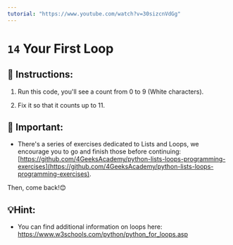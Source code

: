 ```yaml
---
tutorial: "https://www.youtube.com/watch?v=30sizcnVdGg"
---
```


# `14` Your First Loop

## 📝  Instructions:

1. Run this code, you'll see a count from 0 to 9 (White characters).  

2. Fix it so that it counts up to 11.

##  🔎 Important: 

+ There's a series of exercises dedicated to Lists and Loops, we encourage you to go and finish those before continuing: [https://github.com/4GeeksAcademy/python-lists-loops-programming-exercises](https://github.com/4GeeksAcademy/python-lists-loops-programming-exercises).

Then, come back!😊

## 💡Hint:
+ You can find additional information on loops here: https://www.w3schools.com/python/python_for_loops.asp